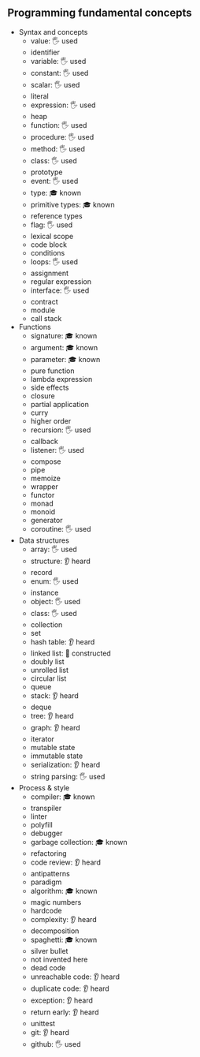## Programming fundamental concepts

- Syntax and concepts
  - value: 🖐️ used
  - identifier
  - variable: 🖐️ used
  - constant: 🖐️ used
  - scalar: 🖐️ used
  - literal
  - expression: 🖐️ used
  - heap
  - function: 🖐️ used
  - procedure: 🖐️ used
  - method: 🖐️ used
  - class: 🖐️ used
  - prototype
  - event: 🖐️ used
  - type: 🎓 known
  - primitive types: 🎓 known
  - reference types
  - flag: 🖐️ used
  - lexical scope
  - code block
  - conditions
  - loops: 🖐️ used
  - assignment
  - regular expression
  - interface: 🖐️ used
  - contract
  - module
  - call stack
- Functions
  - signature: 🎓 known
  - argument: 🎓 known
  - parameter: 🎓 known
  - pure function
  - lambda expression
  - side effects
  - closure
  - partial application
  - curry
  - higher order
  - recursion: 🖐️ used
  - callback
  - listener: 🖐️ used
  - compose
  - pipe
  - memoize
  - wrapper
  - functor
  - monad
  - monoid
  - generator
  - coroutine: 🖐️ used
- Data structures
  - array: 🖐️ used
  - structure: 👂 heard
  - record
  - enum: 🖐️ used
  - instance
  - object: 🖐️ used
  - class: 🖐️ used
  - collection
  - set
  - hash table: 👂 heard
  - linked list: 🚀 constructed
  - doubly list
  - unrolled list
  - circular list
  - queue
  - stack: 👂 heard
  - deque
  - tree: 👂 heard
  - graph: 👂 heard
  - iterator
  - mutable state
  - immutable state
  - serialization: 👂 heard
  - string parsing: 🖐️ used
- Process & style
  - compiler: 🎓 known
  - transpiler
  - linter
  - polyfill
  - debugger
  - garbage collection: 🎓 known
  - refactoring
  - code review: 👂 heard
  - antipatterns
  - paradigm
  - algorithm: 🎓 known
  - magic numbers
  - hardcode
  - complexity: 👂 heard
  - decomposition
  - spaghetti: 🎓 known
  - silver bullet
  - not invented here
  - dead code
  - unreachable code: 👂 heard
  - duplicate code: 👂 heard
  - exception: 👂 heard
  - return early: 👂 heard
  - unittest
  - git: 👂 heard
  - github: 🖐️ used
